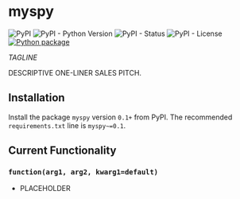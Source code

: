 # myspy

![PyPI](https://img.shields.io/pypi/v/myspy)
![PyPI - Python Version](https://img.shields.io/pypi/pyversions/myspy)
![PyPI - Status](https://img.shields.io/pypi/status/myspy)
![PyPI - License](https://img.shields.io/pypi/l/myspy)
[![Python package](https://github.com/DevL/myspy/actions/workflows/python-package.yml/badge.svg)](https://github.com/DevL/myspy/actions/workflows/python-package.yml)

_TAGLINE_

DESCRIPTIVE ONE-LINER SALES PITCH.

## Installation

Install the package `myspy` version `0.1+` from PyPI.
The recommended `requirements.txt` line is `myspy~=0.1`.

## Current Functionality

### `function(arg1, arg2, kwarg1=default)`
- PLACEHOLDER

